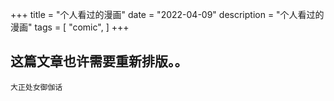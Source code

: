 +++
title = "个人看过的漫画"
date = "2022-04-09"
description = "个人看过的漫画"
tags = [
    "comic",
]
+++
## 这篇文章也许需要重新排版。。

```
大正处女御伽话

```

